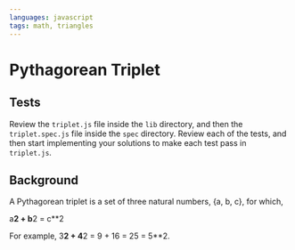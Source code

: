 ```yaml
---
languages: javascript
tags: math, triangles
---
```


# Pythagorean Triplet

## Tests

Review the `triplet.js` file inside the `lib` directory, and then the `triplet.spec.js` file inside the `spec` directory. Review each of the tests, and then start implementing your solutions to make each test pass in `triplet.js`.

## Background

A Pythagorean triplet is a set of three natural numbers, {a, b, c}, for which,

a**2 + b**2 = c**2

For example, 3**2 + 4**2 = 9 + 16 = 25 = 5**2.
